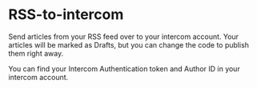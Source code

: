 # RSS-to-intercom
Send articles from your RSS feed over to your intercom account. Your articles will be marked as Drafts, but you can change the code to publish them right away.


You can find your Intercom Authentication token and Author ID in your intercom account.
